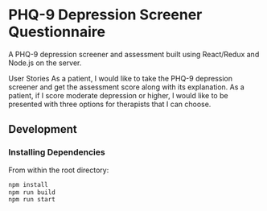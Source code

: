 # PHQ-9 Depression Screener Questionnaire
A PHQ-9 depression screener and assessment built using React/Redux and Node.js on the server.

User Stories
As a patient, I would like to take the PHQ-9 depression screener and get the assessment score along with its explanation.
As a patient, if I score moderate depression or higher, I would like to be presented with three options for therapists that I can choose.


## Development

### Installing Dependencies

From within the root directory:

```sh
npm install
npm run build
npm run start
```
